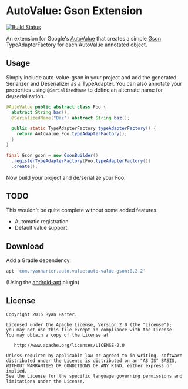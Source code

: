 # AutoValue: Gson Extension

[![Build Status](https://travis-ci.org/rharter/auto-value-gson.svg?branch=master)](https://travis-ci.org/rharter/auto-value-gson)

An extension for Google's [AutoValue](https://github.com/google/auto) that creates a simple [Gson](https://github.com/google/gson) TypeAdapterFactory for each AutoValue annotated object.

## Usage

Simply include auto-value-gson in your project and add the generated Serializer and Deserializer as a TypeAdapter.  You can also annotate your properties using `@SerializedName` to define an alternate name for de/serialization.

```java
@AutoValue public abstract class Foo {
  abstract String bar();
  @SerializedName("Baz") abstract String baz();

  public static TypeAdapterFactory typeAdapterFactory() {
    return AutoValue_Foo.typeAdapterFactory();
  }
}

final Gson gson = new GsonBuilder()
  .registerTypeAdapterFactory(Foo.typeAdapterFactory())
  .create();
```

Now build your project and de/serialize your Foo.

## TODO

This wouldn't be quite complete without some added features.

* Automatic registration
* Default value support

## Download

Add a Gradle dependency:

```groovy
apt 'com.ryanharter.auto.value:auto-value-gson:0.2.2'
```

(Using the [android-apt](https://bitbucket.org/hvisser/android-apt) plugin)

## License

```
Copyright 2015 Ryan Harter.

Licensed under the Apache License, Version 2.0 (the "License");
you may not use this file except in compliance with the License.
You may obtain a copy of the License at

   http://www.apache.org/licenses/LICENSE-2.0

Unless required by applicable law or agreed to in writing, software
distributed under the License is distributed on an "AS IS" BASIS,
WITHOUT WARRANTIES OR CONDITIONS OF ANY KIND, either express or implied.
See the License for the specific language governing permissions and
limitations under the License.
```
